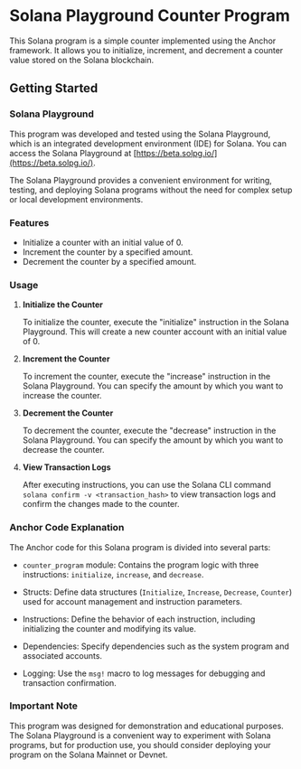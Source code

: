 # Solana Playground Counter Program

This Solana program is a simple counter implemented using the Anchor framework. It allows you to initialize, increment, and decrement a counter value stored on the Solana blockchain.

## Getting Started

### Solana Playground

This program was developed and tested using the Solana Playground, which is an integrated development environment (IDE) for Solana. You can access the Solana Playground at [https://beta.solpg.io/](https://beta.solpg.io/).

The Solana Playground provides a convenient environment for writing, testing, and deploying Solana programs without the need for complex setup or local development environments.

### Features

- Initialize a counter with an initial value of 0.
- Increment the counter by a specified amount.
- Decrement the counter by a specified amount.

### Usage

1. **Initialize the Counter**

   To initialize the counter, execute the "initialize" instruction in the Solana Playground. This will create a new counter account with an initial value of 0.

2. **Increment the Counter**

   To increment the counter, execute the "increase" instruction in the Solana Playground. You can specify the amount by which you want to increase the counter.

3. **Decrement the Counter**

   To decrement the counter, execute the "decrease" instruction in the Solana Playground. You can specify the amount by which you want to decrease the counter.

4. **View Transaction Logs**

   After executing instructions, you can use the Solana CLI command `solana confirm -v <transaction_hash>` to view transaction logs and confirm the changes made to the counter.

### Anchor Code Explanation

The Anchor code for this Solana program is divided into several parts:

- `counter_program` module: Contains the program logic with three instructions: `initialize`, `increase`, and `decrease`.

- Structs: Define data structures (`Initialize`, `Increase`, `Decrease`, `Counter`) used for account management and instruction parameters.

- Instructions: Define the behavior of each instruction, including initializing the counter and modifying its value.

- Dependencies: Specify dependencies such as the system program and associated accounts.

- Logging: Use the `msg!` macro to log messages for debugging and transaction confirmation.

### Important Note

This program was designed for demonstration and educational purposes. The Solana Playground is a convenient way to experiment with Solana programs, but for production use, you should consider deploying your program on the Solana Mainnet or Devnet.



